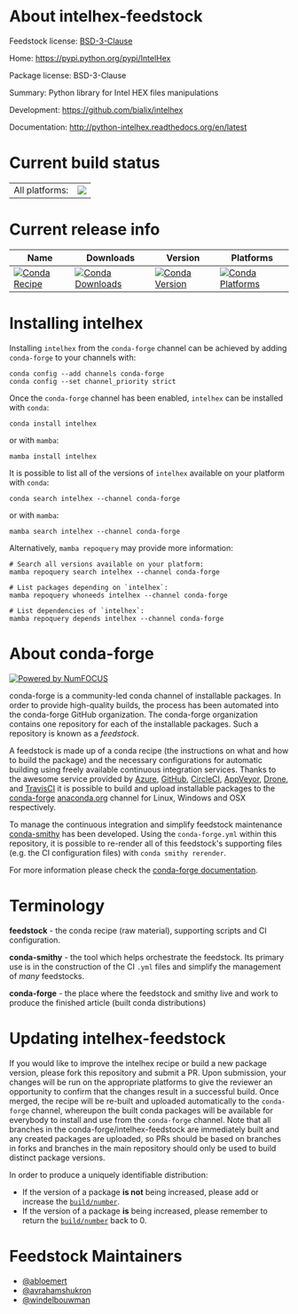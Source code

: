About intelhex-feedstock
========================

Feedstock license: [BSD-3-Clause](https://github.com/conda-forge/intelhex-feedstock/blob/main/LICENSE.txt)

Home: https://pypi.python.org/pypi/IntelHex

Package license: BSD-3-Clause

Summary: Python library for Intel HEX files manipulations

Development: https://github.com/bialix/intelhex

Documentation: http://python-intelhex.readthedocs.org/en/latest

Current build status
====================


<table><tr><td>All platforms:</td>
    <td>
      <a href="https://dev.azure.com/conda-forge/feedstock-builds/_build/latest?definitionId=4654&branchName=main">
        <img src="https://dev.azure.com/conda-forge/feedstock-builds/_apis/build/status/intelhex-feedstock?branchName=main">
      </a>
    </td>
  </tr>
</table>

Current release info
====================

| Name | Downloads | Version | Platforms |
| --- | --- | --- | --- |
| [![Conda Recipe](https://img.shields.io/badge/recipe-intelhex-green.svg)](https://anaconda.org/conda-forge/intelhex) | [![Conda Downloads](https://img.shields.io/conda/dn/conda-forge/intelhex.svg)](https://anaconda.org/conda-forge/intelhex) | [![Conda Version](https://img.shields.io/conda/vn/conda-forge/intelhex.svg)](https://anaconda.org/conda-forge/intelhex) | [![Conda Platforms](https://img.shields.io/conda/pn/conda-forge/intelhex.svg)](https://anaconda.org/conda-forge/intelhex) |

Installing intelhex
===================

Installing `intelhex` from the `conda-forge` channel can be achieved by adding `conda-forge` to your channels with:

```
conda config --add channels conda-forge
conda config --set channel_priority strict
```

Once the `conda-forge` channel has been enabled, `intelhex` can be installed with `conda`:

```
conda install intelhex
```

or with `mamba`:

```
mamba install intelhex
```

It is possible to list all of the versions of `intelhex` available on your platform with `conda`:

```
conda search intelhex --channel conda-forge
```

or with `mamba`:

```
mamba search intelhex --channel conda-forge
```

Alternatively, `mamba repoquery` may provide more information:

```
# Search all versions available on your platform:
mamba repoquery search intelhex --channel conda-forge

# List packages depending on `intelhex`:
mamba repoquery whoneeds intelhex --channel conda-forge

# List dependencies of `intelhex`:
mamba repoquery depends intelhex --channel conda-forge
```


About conda-forge
=================

[![Powered by
NumFOCUS](https://img.shields.io/badge/powered%20by-NumFOCUS-orange.svg?style=flat&colorA=E1523D&colorB=007D8A)](https://numfocus.org)

conda-forge is a community-led conda channel of installable packages.
In order to provide high-quality builds, the process has been automated into the
conda-forge GitHub organization. The conda-forge organization contains one repository
for each of the installable packages. Such a repository is known as a *feedstock*.

A feedstock is made up of a conda recipe (the instructions on what and how to build
the package) and the necessary configurations for automatic building using freely
available continuous integration services. Thanks to the awesome service provided by
[Azure](https://azure.microsoft.com/en-us/services/devops/), [GitHub](https://github.com/),
[CircleCI](https://circleci.com/), [AppVeyor](https://www.appveyor.com/),
[Drone](https://cloud.drone.io/welcome), and [TravisCI](https://travis-ci.com/)
it is possible to build and upload installable packages to the
[conda-forge](https://anaconda.org/conda-forge) [anaconda.org](https://anaconda.org/)
channel for Linux, Windows and OSX respectively.

To manage the continuous integration and simplify feedstock maintenance
[conda-smithy](https://github.com/conda-forge/conda-smithy) has been developed.
Using the ``conda-forge.yml`` within this repository, it is possible to re-render all of
this feedstock's supporting files (e.g. the CI configuration files) with ``conda smithy rerender``.

For more information please check the [conda-forge documentation](https://conda-forge.org/docs/).

Terminology
===========

**feedstock** - the conda recipe (raw material), supporting scripts and CI configuration.

**conda-smithy** - the tool which helps orchestrate the feedstock.
                   Its primary use is in the construction of the CI ``.yml`` files
                   and simplify the management of *many* feedstocks.

**conda-forge** - the place where the feedstock and smithy live and work to
                  produce the finished article (built conda distributions)


Updating intelhex-feedstock
===========================

If you would like to improve the intelhex recipe or build a new
package version, please fork this repository and submit a PR. Upon submission,
your changes will be run on the appropriate platforms to give the reviewer an
opportunity to confirm that the changes result in a successful build. Once
merged, the recipe will be re-built and uploaded automatically to the
`conda-forge` channel, whereupon the built conda packages will be available for
everybody to install and use from the `conda-forge` channel.
Note that all branches in the conda-forge/intelhex-feedstock are
immediately built and any created packages are uploaded, so PRs should be based
on branches in forks and branches in the main repository should only be used to
build distinct package versions.

In order to produce a uniquely identifiable distribution:
 * If the version of a package **is not** being increased, please add or increase
   the [``build/number``](https://docs.conda.io/projects/conda-build/en/latest/resources/define-metadata.html#build-number-and-string).
 * If the version of a package **is** being increased, please remember to return
   the [``build/number``](https://docs.conda.io/projects/conda-build/en/latest/resources/define-metadata.html#build-number-and-string)
   back to 0.

Feedstock Maintainers
=====================

* [@abloemert](https://github.com/abloemert/)
* [@avrahamshukron](https://github.com/avrahamshukron/)
* [@windelbouwman](https://github.com/windelbouwman/)

